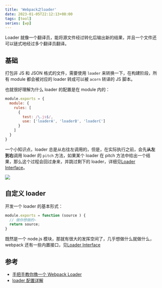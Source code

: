 ```yaml
---
title: 'Webpack之loader'
date: 2023-01-05T22:12:13+08:00
tags: [tool]
series: [wp]
---
```


Loader 就像一个翻译员，能将源文件经过转化后输出新的结果，并且一个文件还可以链式地经过多个翻译员翻译。

## 基础

打包非 JS 和 JSON 格式的文件，需要使用 `loader` 来转换一下，在构建阶段，所有 module 都会被对应的 loader 转成可以被 `acorn` 转译的 JS 脚本。

也就很好理解为什么 loader 的配置是在 module 内的：

```JavaScript
module.exports = {
  module: {
    rules: [
      {
        test: /\.js$/,
        use: ['loaderA', 'loaderB', 'loaderC']
      }
    ]
  }
}
```

一个小知识点，loader 总是从右往左调用的，但是，在实际执行之前，会先**从左到右**调用 loader 的 `pitch` 方法，如果某个 loader 在 pitch 方法中给出一个结果，那么这个过程会回过身来，并跳过剩下的 loader，详细见[Loader Interface](https://webpack.docschina.org/api/loaders/)。

![](https://cdn.jsdelivr.net/gh/yokiizx/picgo@main/img/202301051444588.png)

## 自定义 loader

开发一个 loader 的基本形式：

```JavaScript
module.exports = function (source ) {
  // 做你想做的~
  return source;
}
```

既然是一个 node.js 模块，那就有很大的发挥空间了，几乎想做什么就做什么，webpack 还有一些内置接口，见[Loader Interface](https://webpack.js.org/api/loaders/)

## 参考

- [手把手教你撸一个 Webpack Loader](https://juejin.cn/post/6844903555673882632#heading-8)
- [loader 配置详解](https://juejin.cn/post/6847902222873788430#heading-2)
